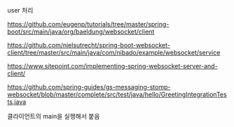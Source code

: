 
user 처리


https://github.com/eugenp/tutorials/tree/master/spring-boot/src/main/java/org/baeldung/websocket/client


https://github.com/nielsutrecht/spring-boot-websocket-client/tree/master/src/main/java/com/nibado/example/websocket/service


https://www.sitepoint.com/implementing-spring-websocket-server-and-client/


https://github.com/spring-guides/gs-messaging-stomp-websocket/blob/master/complete/src/test/java/hello/GreetingIntegrationTests.java


클라이언트의 main을 실행해서 붙음


